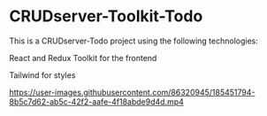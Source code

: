 # CRUDserver-Toolkit-Todo

This is a CRUDserver-Todo project using the following technologies:

React and Redux Toolkit for the frontend

Tailwind for styles 

https://user-images.githubusercontent.com/86320945/185451794-8b5c7d62-ab5c-42f2-aafe-4f18abde9d4d.mp4




